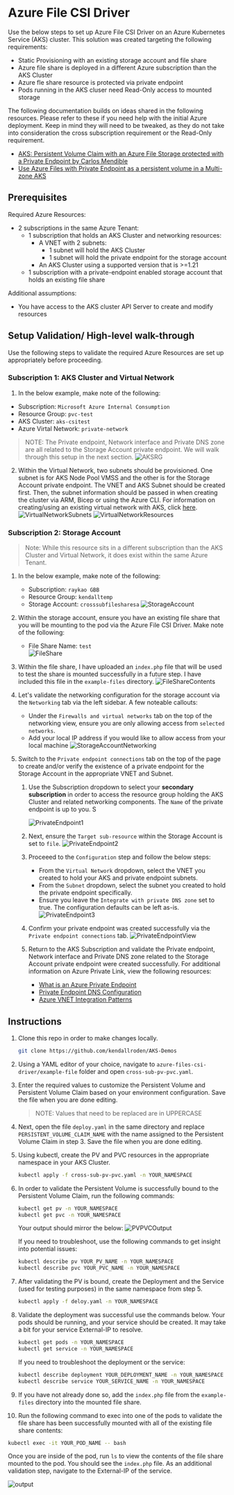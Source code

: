 # Azure File CSI Driver

Use the below steps to set up Azure File CSI Driver on an Azure Kubernetes Service (AKS) cluster. This solution was created targeting the following requirements:
- Static Provisioning with an existing storage account and file share
- Azure file share is deployed in a different Azure subscription than the AKS Cluster
- Azure fle share resource is protected via private endpoint  
- Pods running in the AKS cluser need Read-Only access to mounted storage

The following documentation builds on ideas shared in the following resources. Please refer to these if you need help with the initial Azure deployment. Keep in mind they will need to be tweaked, as they do not take into consideration the cross subscription requirement or the Read-Only requirement.
- [AKS: Persistent Volume Claim with an Azure File Storage protected with a Private Endpoint by Carlos Mendible](https://carlos.mendible.com/2021/08/02/aks-persistent-volume-claim-with-an-azure-file-storage-protected-with-a-private-endpoint/)
- [Use Azure Files with Private Endpoint as a persistent volume in a Multi-zone AKS](https://www.returngis.net/2021/08/utilizar-azure-files-con-private-link-como-persistent-volume-en-un-aks-multi-zona/)

## Prerequisites

Required Azure Resources: 
- 2 subscriptions in the same Azure Tenant:
  - 1 subscription that holds an AKS Cluster and networking resources: 
      - A VNET with 2 subnets:
         - 1 subnet will hold the AKS Cluster 
         - 1 subnet will hold the private endpoint for the storage account 
      - An AKS Cluster using a supported version that is >=1.21 
   - 1 subscription with a private-endpoint enabled storage account that holds an existing file share
 

Additional assumptions: 
- You have access to the AKS cluster API Server to create and modify resources 

## Setup Validation/ High-level walk-through 
Use the following steps to validate the required Azure Resources are set up appropriately before proceeding. 

### Subscription 1: AKS Cluster and Virtual Network 

1.  In the below example, make note of the following: 
   - Subscription: `Microsoft Azure Internal Consumption`
   - Resource Group: `pvc-test`
   - AKS Cluster: `aks-csitest`
   - Azure Virtal Network: `private-network`
   >NOTE: The Private endpoint, Network interface and Private DNS zone are all related to the Storage Account private endpoint. We will walk through this setup in the next section.
   ![AKSRG](./assets/aksrg.png)

2. Within the Virtual Network, two subnets should be provisioned. One subnet is for AKS Node Pool VMSS and the other is for the Storage Account private endpoint. The VNET and AKS Subnet should be created first. Then, the subnet information should be passed in when creating the cluster via ARM, Bicep or using the Azure CLI. For information on creating/using an existing virtual network with AKS, click [here](https://docs.microsoft.com/en-us/azure/aks/configure-kubenet).  
   ![VirtualNetworkSubnets](assets/virtualnetworksubnets.png)
   ![VirtualNetworkResources](assets/virtualnetworkresources.png)

### Subscription 2: Storage Account 
>Note: While this resource sits in a different subscription than the AKS Cluster and Virtual Network, it does exist within the same Azure Tenant. 

1. In the below example, make note of the following: 
   - Subscription: `raykao GBB`
   - Resource Group: `kendalltemp`
   - Storage Account: `crosssubfilesharesa`
   ![StorageAccount](assets/storageaccountrgview.png)

2. Within the storage account, ensure you have an existing file share that you will be mounting to the pod via the Azure File CSI Driver. Make note of the following: 
   - File Share Name: `test`  
   ![FileShare](assets/fileshareview.png)

3. Within the file share, I have uploaded an `index.php` file that will be used to test the share is mounted successfully in a future step. I have included this file in the `example-files` directory. 
   ![FileShareContents](assets/filesharecontents.png)

4. Let's validate the networking configuration for the storage account via the `Networking` tab via the left sidebar. A few noteable callouts: 
   - Under the `Firewalls and virtual networks` tab on the top of the networking view, ensure you are only allowing access from `selected networks`. 
   - Add your local IP address if you would like to allow access from your local machine 
   ![StorageAccountNetworking](assets/StorageAccountNetworkView.png)

5. Switch to the `Private endpoint connections` tab on the top of the page to create and/or verify the existence of a private endpoint for the Storage Account in the appropriate VNET and Subnet. 

   1. Use the Subscription dropdown to select your **secondary subscription** in order to access the resource group holding the AKS Cluster and related networking components. The `Name` of the private endpoint is up to you. S
      
      ![PrivateEndpoint1](assets/PrivateEndpoint1.png)

   2. Next, ensure the `Target sub-resource` within the Storage Account is set to `file`.
      ![PrivateEndpoint2](assets/PrivateEndpoint2.png)

   3. Proceeed to the `Configuration` step and follow the below steps: 
      - From the `Virtual Network` dropdown, select the VNET you created to hold your AKS and private endpoint subnets.
      - From the `Subnet` dropdown, select the subnet you created to hold the private endpoint specifically.
      - Ensure you leave the `Integrate with private DNS zone` set to true. The configuration defaults can be left as-is.
      ![PrivateEndpoint3](assets/PrivateEndpoint3.png)

   4. Confirm your private endpoint was created successfully via the `Private endpoint connections` tab.
      ![PrivateEndpointView](assets/privateendpointview.png)
   
   5. Return to the AKS Subscription and validate the Private endpoint, Network interface and Private DNS zone related to the Storage Account private endpoint were created successfully. For additional information on Azure Private Link, view the following resources: 
      - [What is an Azure Private Endpoint](https://docs.microsoft.com/en-us/azure/private-link/private-endpoint-overview)
      - [Private Endpoint DNS Configuration](https://docs.microsoft.com/en-us/azure/private-link/private-endpoint-dns)
      - [Azure VNET Integration Patterns](https://github.com/fguerri/AzureVNetIntegrationPatterns)


## Instructions

1. Clone this repo in order to make changes locally. 

   ```bash
   git clone https://github.com/kendallroden/AKS-Demos
   ```

2. Using a YAML editor of your choice, navigate to `azure-files-csi-driver/example-file` folder and open `cross-sub-pv-pvc.yaml`.

3. Enter the required values to customize the Persistent Volume and Persistent Volume Claim based on your environment configuration. Save the file when you are done editing.
   > NOTE: Values that need to be replaced are in UPPERCASE 

4. Next, open the file `deploy.yaml` in the same directory and replace `PERSISTENT_VOLUME_CLAIM_NAME` with the name assigned to the Persistent Volume Claim in step 3. Save the file when you are done editing.

5. Using kubectl, create the PV and PVC resources in the appropriate namespace in your AKS Cluster.
   
   ```bash
   kubectl apply -f cross-sub-pv-pvc.yaml -n YOUR_NAMESPACE
   ```

6. In order to validate the Persistent Volume is successfully bound to the Persistent Volume Claim, run the following commands: 
   
   ```bash
   kubectl get pv -n YOUR_NAMESPACE 
   kubectl get pvc -n YOUR_NAMESPACE 
   ```
   Your output should mirror the below:
   ![PVPVCOutput](assets/ValidatePVandPVC.png)

   If you need to troubleshoot, use the following commands to get insight into potential issues:
   
   ```bash
   kubectl describe pv YOUR_PV_NAME -n YOUR_NAMESPACE 
   kubectl describe pvc YOUR_PVC_NAME -n YOUR_NAMESPACE 
   ```

7. After validating the PV is bound, create the Deployment and the Service (used for testing purposes) in the same namespace from step 5.
   
   ```bash
   kubectl apply -f deloy.yaml -n YOUR_NAMESPACE
   ```
8. Validate the deployment was successful use the commands below. Your pods should be running, and your service should be created. It may take a bit for your service External-IP to resolve.  
   
   ```bash
   kubectl get pods -n YOUR_NAMESPACE    
   kubectl get service -n YOUR_NAMESPACE 
   ```

   If you need to troubleshoot the deployment or the service:

   ```bash
   kubectl describe deployment YOUR_DEPLOYMENT_NAME -n YOUR_NAMESPACE
   kubectl describe service YOUR_SERVICE_NAME -n YOUR_NAMESPACE 
   ```

9. If you have not already done so, add the `index.php` file from the `example-files` directory into the mounted file share.

10. Run the following command to exec into one of the pods to validate the file share has been successfully mounted with all of the existing file share contents: 
   ```bash
   kubectl exec -it YOUR_POD_NAME -- bash 
   ```
Once you are inside of the pod, run `ls` to view the contents of the file share mounted to the pod. You should see the `index.php` file. As an additional validation step, navigate to the External-IP of the service. 

![output](assets/IndexOutput.png)

